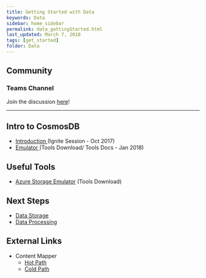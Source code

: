 ```yaml
---
title: Getting Started with Data
keywords: Data
sidebar: home_sidebar
permalink: data_gettingStarted.html
last_updated: March 7, 2018
tags: [get_started]
folder: Data
---
```


## Community

### Teams Channel

Join the discussion [here](https://teams.microsoft.com/l/channel/19%3a2c30f3f0d41d4872a8c0dad3f21aeb8d%40thread.skype/!%2520Data%2520Pillar?groupId=dff0a70d-6316-4124-ae5a-e9d06f63ec34&tenantId=72f988bf-86f1-41af-91ab-2d7cd011db47)!

<!-- Add in any communities worth following: blogs, twitter, etc. -->
---
<!-- Here, add in any links to useful resources. The structure is not fixed, it can be grouped by scenario, by tech, or set up as a learning path -->

## Intro to CosmosDB

- [Introduction ](https://myignite.microsoft.com/sessions/54947) (Ignite Session - Oct 2017)
- [Emulator ](https://docs.microsoft.com/en-us/azure/cosmos-db/local-emulator) (Tools Download/ Tools Docs - Jan 2018)

## Useful Tools

- [Azure Storage Emulator](https://docs.microsoft.com/en-us/azure/storage/common/storage-use-emulator) (Tools Download)

## Next Steps

- [Data Storage](data_Storage)
- [Data Processing](data_Processing)

## External Links

- Content Mapper
  - [Hot Path](https://contentmapper.azurewebsites.net/?directory=Data&filename=DataHotPath.json)
  - [Cold Path](https://contentmapper.azurewebsites.net/?directory=Data&filename=DataColdPath.json)